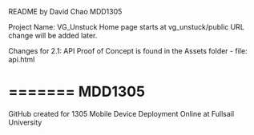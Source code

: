 
README
by David Chao
MDD1305

Project Name: VG_Unstuck
Home page starts at vg_unstuck/public
URL change will be added later. 

Changes for 2.1:
API Proof of Concept is found in the Assets folder - file: api.html

=======
MDD1305
=======

GitHub created for 1305 Mobile Device Deployment Online at Fullsail University
